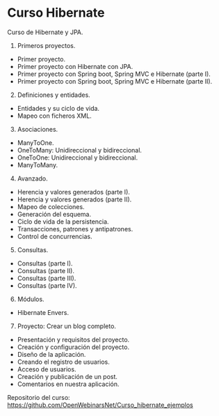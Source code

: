 # Curso Hibernate
Curso de Hibernate y JPA.

1. Primeros proyectos.
  * Primer proyecto.
  * Primer proyecto con Hibernate con JPA.
  * Primer proyecto con Spring boot, Spring MVC e Hibernate (parte I).
  * Primer proyecto con Spring boot, Spring MVC e Hibernate (parte II).
  
2. Definiciones y entidades.
  * Entidades y su ciclo de vida.
  * Mapeo con ficheros XML.
  
3. Asociaciones.
  * ManyToOne.
  * OneToMany: Unidireccional y bidireccional.
  * OneToOne: Unidireccional y bidireccional.
  * ManyToMany.
  
4. Avanzado.
  * Herencia y valores generados (parte I).
  * Herencia y valores generados (parte II).
  * Mapeo de colecciones.
  * Generación del esquema.
  * Ciclo de vida de la persistencia.
  * Transacciones, patrones y antipatrones.
  * Control de concurrencias.
  
5. Consultas.
  * Consultas (parte I).
  * Consultas (parte II).
  * Consultas (parte III).
  * Consultas (parte IV).
  
6. Módulos.
  * Hibernate Envers.
  
7. Proyecto: Crear un blog completo.
  * Presentación y requisitos del proyecto.
  * Creación y configuración del proyecto.
  * Diseño de la aplicación.
  * Creando el registro de usuarios.
  * Acceso de usuarios.
  * Creación y publicación de un post.
  * Comentarios en nuestra aplicación.
  
  
  Repositorio del curso: https://github.com/OpenWebinarsNet/Curso_hibernate_ejemplos
